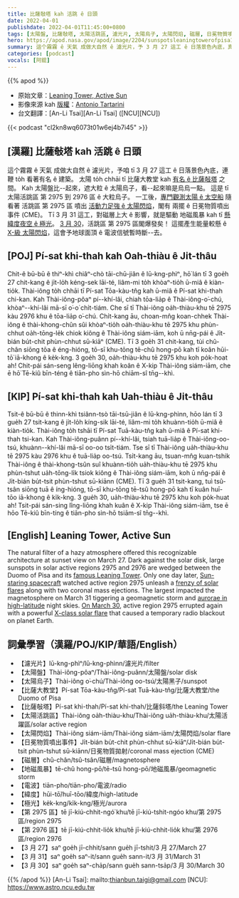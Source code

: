 ```yaml
---
title: 比薩敧塔 kah 活跳 ê 日頭
date: 2022-04-01
publishdate: 2022-04-01T11:45:00+0800
tags: [太陽盤, 比薩敧塔, 太陽活跳區, 濾光片, 太陽烏子, 太陽閃焰, 磁層, 日冕物質噴出事件, CME, 電波, X-級太陽閃焰, 緯度, 極光]
hero: https://apod.nasa.gov/apod/image/2204/sunspotsleaningtowerofpisa1024.jpg
summary: 這个霧霧 ê 天氣 成做大自然 ê 濾光片，予 3 月 27 這工 ê 日落景色內底，真簡單 to̍h 揣會著有名 ê 建築。
categories: [podcast]
vocals: [阿錕]
---
```


{{% apod %}}

- 原始文章：[Leaning Tower, Active Sun](https://apod.nasa.gov/apod/ap220401.html)
- 影像來源 kah [版權][copyright]：[Antonio Tartarini](giabar5insta@gmail.com)
- 台文翻譯：[An-Li Tsai][An-Li Tsai] ([NCU][NCU])

{{< podcast "cl2kn8wq6073t01w6ej4b7i45" >}}

## [漢羅] 比薩敧塔 kah 活跳 ê 日頭
這个霧霧 ê 天氣 成做大自然 ê 濾光片，予咱 tī 3 月 27 這工 ê 日落景色內底，連鞭 to̍h 看著有名 ê 建築。
太陽 to̍h chhāi tī 比薩大教堂 kah [有名 ê 比薩敧塔][famous Leaning Tower] 之間。
Kah 太陽盤比--起來，遮大粒 ê 太陽烏子，看--起來嘛是烏烏一點。
這是 tī 太陽活跳區 第 2975 到 2976 區 ê 大粒烏子。
一工後，[專門觀測太陽 ê 太空船][Sun-staring spacecraft] 隨看著 活跳區 第 2975 區 噴出 [活動力足強 ê 太陽閃焰][frenzy of solar flares]，閣有 兩擺 ê 日冕物質噴出事件 (CME)。
Tī 3 月 31 這工，對磁層上大 ê 影響，就是驅動 地磁風暴 kah tī [懸緯度夜空 ê 極光][aurorae in high-latitude]。
[3 月 30][On March 30]，活跳區 第 2975 區閣爆發矣！
這擺產生能量較懸 ê [X-級 太陽閃焰][X-class solar flare]，這會予地球面頂 ê 電波信號暫時斷--去。


## [POJ] Pí-sat khi-thah kah Oah-thiàu ê Ji̍t-thâu
Chit-ê bū-bū ê thiⁿ-khì chiâⁿ-chò tāi-chū-jiân ê lū-kng-phìⁿ, hō͘ lán tī 3 goe̍h 27 chit-kang ê ji̍t-lo̍h kéng-sek lāi-té, liâm-mi to̍h khòaⁿ-tio̍h ū-miâ ê kiàn-tio̍k.
Thài-iông to̍h chhāi tī Pí-sat Tōa-kàu-tn̂g kah ū-miâ ê Pí-sat khi-thah chi-kan.
Kah Thài-iông-pôaⁿ pí--khí-lâi, chiah tōa-lia̍p ê Thài-iông-o͘-chú, khòaⁿ--khí-lâi mā-sī o͘-o͘ chi̍t-tiám.
Che sī tī Thài-iông oa̍h-thiàu-khu tē 2975 kàu 2976 khu ê tōa-lia̍p o͘-chú.
Chi̍t-kang āu, choan-mn̂g koan-chhek Thài-iông ê thài-khong-chûn sûi khòaⁿ-tio̍h oa̍h-thiàu-khu tē 2975 khu phùn-chhut oa̍h-tōng-le̍k chiok kiông ê Thài-iông siám-iām, koh ū nn̄g-pái ê Ji̍t-bián bu̍t-chit phùn-chhut sū-kiāⁿ (CME).
Tī 3 goe̍h 31 chit-kang, tùi chû-chân siōng tōa ê éng-hióng, tō-sī khu-tōng tē-chû hong-pō kah tī koân hūi-tō͘ iā-khong ê ke̍k-kng.
3 goe̍h 30, oa̍h-thiàu-khu tē 2975 khu koh po̍k-hoat ah!
Chit-pái sán-seng lêng-liōng khah koân ê X-kip Thài-iông siám-iām, che ē hō͘ Tē-kiû bīn-téng ê tiān-pho sìn-hō chiām-sî tn̄g--khì.

## [KIP] Pí-sat khi-thah kah Uah-thiàu ê Ji̍t-thâu
Tsit-ê bū-bū ê thinn-khì tsiânn-tsò tāi-tsū-jiân ê lū-kng-phìnn, hōo lán tī 3 gue̍h 27 tsit-kang ê ji̍t-lo̍h kíng-sik lāi-té, liâm-mi to̍h khuànn-tio̍h ū-miâ ê kiàn-tio̍k.
Thài-iông to̍h tshāi tī Pí-sat Tuā-kàu-tn̂g kah ū-miâ ê Pí-sat khi-thah tsi-kan.
Kah Thài-iông-puânn pí--khí-lâi, tsiah tuā-lia̍p ê Thài-iông-oo-tsú, khuànn--khí-lâi mā-sī oo-oo tsi̍t-tiám.
Tse sī tī Thài-iông ua̍h-thiàu-khu tē 2975 kàu 2976 khu ê tuā-lia̍p oo-tsú.
Tsi̍t-kang āu, tsuan-mn̂g kuan-tshik Thài-iông ê thài-khong-tsûn suî khuànn-tio̍h ua̍h-thiàu-khu tē 2975 khu phùn-tshut ua̍h-tōng-li̍k tsiok kiông ê Thài-iông siám-iām, koh ū nn̄g-pái ê Ji̍t-bián bu̍t-tsit phùn-tshut sū-kiānn (CME).
Tī 3 gue̍h 31 tsit-kang, tuì tsû-tsân siōng tuā ê íng-hióng, tō-sī khu-tōng tē-tsû hong-pō kah tī kuân huī-tōo iā-khong ê ki̍k-kng.
3 gue̍h 30, ua̍h-thiàu-khu tē 2975 khu koh po̍k-huat ah!
Tsit-pái sán-sing lîng-liōng khah kuân ê X-kip Thài-iông siám-iām, tse ē hōo Tē-kiû bīn-tíng ê tiān-pho sìn-hō tsiām-sî tn̄g--khì.

## [English] Leaning Tower, Active Sun
The natural filter of a hazy atmosphere offered this recognizable architecture at sunset view on March 27.
Dark against the solar disk, large sunspots in solar active regions 2975 and 2976 are wedged between the Duomo of Pisa and its [famous Leaning Tower][famous Leaning Tower].
Only one day later, [Sun-staring spacecraft][Sun-staring spacecraft] watched active region 2975 unleash a [frenzy of solar flares][frenzy of solar flares] along with two coronal mass ejections.
The largest impacted the magnetosphere on March 31 tiggering a geomagnetic storm and [aurorae in high-latitude][aurorae in high-latitude] night skies.
[On March 30][On March 30], active region 2975 errupted again with a powerful [X-class solar flare][X-class solar flare] that caused a temporary radio blackout on planet Earth.

## 詞彙學習（漢羅/POJ/KIP/華語/English）
- 【濾光片】lū-kng-phìⁿ/lū-kng-phìnn/濾光片/filter
- 【太陽盤】Thài-iông-pôaⁿ/Thài-iông-puânn/太陽盤/solar disk
- 【太陽烏子】Thài-iông o͘-chú/Thài-iông oo-tsú/太陽黑子/sunspot
- 【比薩大教堂】Pí-sat Tōa-kàu-tn̂g/Pí-sat Tuā-kàu-tn̂g/比薩大教堂/the Duomo of Pisa
- 【比薩敧塔】Pí-sat khi-thah/Pí-sat khi-thah/比薩斜塔/the Leaning Tower
- 【太陽活跳區】Thài-iông oa̍h-thiàu-khu/Thài-iông ua̍h-thiàu-khu/太陽活躍區/solar active region
- 【太陽閃焰】Thài-iông siám-iām/Thài-iông siám-iām/太陽閃焰/solar flare
- 【日冕物質噴出事件】Ji̍t-bián bu̍t-chit phùn-chhut sū-kiāⁿ/Ji̍t-bián bu̍t-tsit phùn-tshut sū-kiānn/日冕物質拋射/coronal mass ejection (CME)
- 【磁層】chû-chân/tsû-tsân/磁層/magnetosphere
- 【地磁風暴】tē-chû hong-pō/tē-tsû hong-pō/地磁風暴/geomagnetic storm
- 【電波】tiān-pho/tiān-pho/電波/radio
- 【緯度】hūi-tō͘/huī-tōo/緯度/high-latitude
- 【極光】ke̍k-kng/ki̍k-kng/極光/aurora
- 【第 2975 區】tē jī-kiú-chhit-ngó͘ khu/tē jī-kiú-tshit-ngóo khu/第 2975 區/region 2975
- 【第 2976 區】tē jī-kiú-chhit-lio̍k khu/tē jī-kiú-chhit-lio̍k khu/第 2976 區/region 2976
- 【3 月 27】saⁿ goe̍h jī-chhit/sann gue̍h jī-tshit/3 月 27/March 27
- 【3 月 31】saⁿ goe̍h saⁿ-it/sann gue̍h sann-it/3 月 31/March 31
- 【3 月 30】saⁿ goe̍h saⁿ-cha̍p/sann gue̍h sann-tsa̍p/3 月 30/March 30

{{% /apod %}}
[An-Li Tsai]: mailto:thianbun.taigi@gmail.com
[NCU]: https://www.astro.ncu.edu.tw

[copyright]: https://apod.nasa.gov/apod/fap/lib/about_apod.html#srapply

[famous Leaning Tower]:https://en.wikipedia.org/wiki/Galileo%27s_Leaning_Tower_of_Pisa_experiment
[Sun-staring spacecraft]:https://soho.nascom.nasa.gov/data/realtime/realtime-update.html
[frenzy of solar flares]:https://spaceweatherarchive.com/2022/03/30/a-cannibal-cme-is-approaching-earth/
[aurorae in high-latitude]:https://spaceweathergallery.com/aurora_gallery.html
[On March 30]:https://twitter.com/TheSunToday/status/1509226327186026496/photo/2
[X-class solar flare]:https://www.swpc.noaa.gov/products/goes-x-ray-flux
